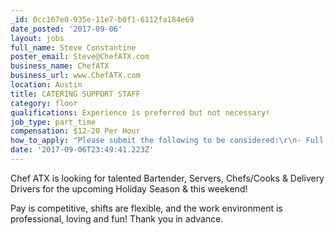 ```yaml
---
_id: 0cc167e0-935e-11e7-b0f1-6112fa184e69
date_posted: '2017-09-06'
layout: jobs
full_name: Steve Constantine
poster_email: Steve@ChefATX.com
business_name: ChefATX
business_url: www.ChefATX.com
location: Austin
title: CATERING SUPPORT STAFF
category: floor
qualifications: Experience is preferred but not necessary!
job_type: part_time
compensation: $12-20 Per Hour
how_to_apply: "Please submit the following to be considered:\r\n- Full Name\r\n- Phone number\r\n- Email address\r\n- Your availability\r\n- Desired Role  (bartending, serving, food prep/assembly, deliveries on Monday mornings, etc.)"
date: '2017-09-06T23:49:41.223Z'
---
```

Chef ATX is looking for talented Bartender, Servers, Chefs/Cooks & Delivery Drivers for the upcoming Holiday Season & this weekend!

Pay is competitive, shifts are flexible, and the work environment is professional, loving and fun!  Thank you in advance.
